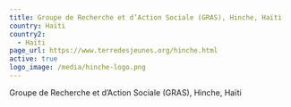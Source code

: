 ```yaml
---
title: Groupe de Recherche et d’Action Sociale (GRAS), Hinche, Haïti
country: Haïti
country2:
  - Haïti
page_url: https://www.terredesjeunes.org/hinche.html
active: true
logo_image: /media/hinche-logo.png
---
```

Groupe de Recherche et d’Action Sociale (GRAS), Hinche, Haïti